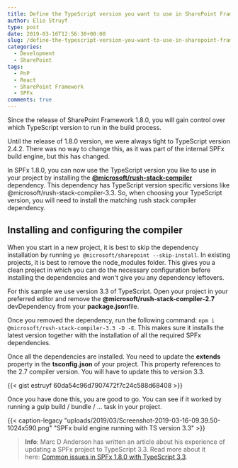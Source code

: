 ```yaml
---
title: Define the TypeScript version you want to use in SharePoint Framework
author: Elio Struyf
type: post
date: 2019-03-16T12:56:38+00:00
slug: /define-the-typescript-version-you-want-to-use-in-sharepoint-framework/
categories:
  - Development
  - SharePoint
tags:
  - PnP
  - React
  - SharePoint Framework
  - SPFx
comments: true
---
```




Since the release of SharePoint Framework 1.8.0, you will gain control over which TypeScript version to run in the build process.

Until the release of 1.8.0 version, we were always tight to TypeScript version 2.4.2. There was no way to change this, as it was part of the internal SPFx build engine, but this has changed.&nbsp;

In SPFx 1.8.0, you can now use the TypeScript version you like to use in your project by installing the&nbsp;**[@microsoft/rush-stack-compiler](https://www.npmjs.com/search?q=%40microsoft%2Frush-stack-compiler)** dependency. This dependency has TypeScript version specific versions like @microsoft/rush-stack-compiler-3.3. So, when choosing your TypeScript version, you will need to install the matching rush stack compiler dependency.

## Installing and configuring the compiler

When you start in a new project, it is best to skip the dependency installation by running `yo @microsoft/sharepoint --skip-install`. In existing projects, it is best to remove the node_modules folder. This gives you a clean project in which you can do the necessary configuration before installing the dependencies and won't give you any dependency leftovers.

For this sample we use version 3.3 of TypeScript. Open your project in your preferred editor and remove the&nbsp;**@microsoft/rush-stack-compiler-2.7** devDependency from your&nbsp;**package.json**file.

Once you removed the dependency, run the following command: `npm i @microsoft/rush-stack-compiler-3.3 -D -E`. This makes sure it installs the latest version together with the installation of all the required SPFx dependencies.

Once all the dependencies are installed. You need to update the&nbsp;**extends** property in the&nbsp;**tsconfig.json** of your project. This property references to the 2.7 compiler version. You will have to update this to version 3.3.

{{< gist estruyf 60da54c96d7907472f7c24c588d68408 >}}

Once you have done this, you are good to go. You can see if it worked by running a gulp build / bundle / ... task in your project.

{{< caption-legacy "uploads/2019/03/Screenshot-2019-03-16-09.39.50-1024x590.png" "SPFx build engine running with TS version 3.3" >}}

> **Info**: Marc D Anderson has written an article about his experience of updating a SPFx project to TypeScript 3.3. Read more about it here:&nbsp;[Common issues in SPFx 1.8.0 with TypeScript 3.3](https://sympmarc.com/2019/03/15/common-issues-in-spfx-1-8-0-with-typescript-3-3/).